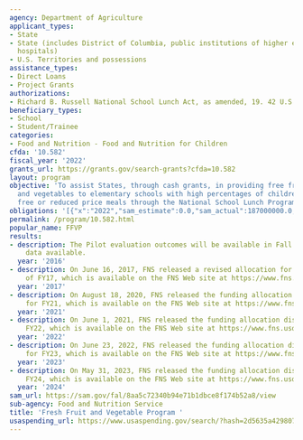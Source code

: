 ```yaml
---
agency: Department of Agriculture
applicant_types:
- State
- State (includes District of Columbia, public institutions of higher education and
  hospitals)
- U.S. Territories and possessions
assistance_types:
- Direct Loans
- Project Grants
authorizations:
- Richard B. Russell National School Lunch Act, as amended, 19. 42 U.S.C. &sect; 1769.
beneficiary_types:
- School
- Student/Trainee
categories:
- Food and Nutrition - Food and Nutrition for Children
cfda: '10.582'
fiscal_year: '2022'
grants_url: https://grants.gov/search-grants?cfda=10.582
layout: program
objective: 'To assist States, through cash grants, in providing free fresh fruits
  and vegetables to elementary schools with high percentages of children who receive
  free or reduced price meals through the National School Lunch Program. '
obligations: '[{"x":"2022","sam_estimate":0.0,"sam_actual":187000000.0,"usa_spending_actual":165586481.4},{"x":"2023","sam_estimate":238000000.0,"sam_actual":0.0,"usa_spending_actual":189205390.52},{"x":"2024","sam_estimate":252600000.0,"sam_actual":0.0,"usa_spending_actual":216533950.65}]'
permalink: /program/10.582.html
popular_name: FFVP
results:
- description: The Pilot evaluation outcomes will be available in Fall 2016. No current
    data available.
  year: '2016'
- description: On June 16, 2017, FNS released a revised allocation for the remainder
    of FY17, which is available on the FNS Web site at https://www.fns.usda.gov/ffvp-revised-fy-2017-funding-allocation-and-fy-2018-funding-allocation.
  year: '2017'
- description: On August 18, 2020, FNS released the funding allocation distribution
    for FY21, which is available on the FNS Web site at https://www.fns.usda.gov/ffvp/allocation-funds-fy-2021.
  year: '2021'
- description: On June 1, 2021, FNS released the funding allocation distribution for
    FY22, which is available on the FNS Web site at https://www.fns.usda.gov/cn/sp-14-2021.
  year: '2022'
- description: On June 23, 2022, FNS released the funding allocation distribution
    for FY23, which is available on the FNS Web site at https://www.fns.usda.gov/ffvp/allocation-funds-fy-2023.
  year: '2023'
- description: On May 31, 2023, FNS released the funding allocation distribution for
    FY24, which is available on the FNS Web site at https://www.fns.usda.gov/ffvp/allocation-funds-fiscal-year-2024
  year: '2024'
sam_url: https://sam.gov/fal/8aa5c72340b94e71b1dbce8f174b52a8/view
sub-agency: Food and Nutrition Service
title: 'Fresh Fruit and Vegetable Program '
usaspending_url: https://www.usaspending.gov/search/?hash=2d5635a429807dec925c04814427a64a
---
```

